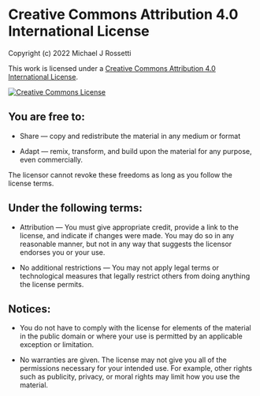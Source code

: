 # Creative Commons Attribution 4.0 International License

Copyright (c) 2022 Michael J Rossetti

This work is licensed under a <a rel="license" href="http://creativecommons.org/licenses/by/4.0/">Creative Commons Attribution 4.0 International License</a>.

<a rel="license" href="http://creativecommons.org/licenses/by/4.0/"><img alt="Creative Commons License" style="border-width:0" src="https://i.creativecommons.org/l/by/4.0/88x31.png" /></a>

## You are free to:

  + Share — copy and redistribute the material in any medium or format

  + Adapt — remix, transform, and build upon the material for any purpose, even commercially.

The licensor cannot revoke these freedoms as long as you follow the license terms.


## Under the following terms:

  + Attribution — You must give appropriate credit, provide a link to the license, and indicate if changes were made. You may do so in any reasonable manner, but not in any way that suggests the licensor endorses you or your use.

  + No additional restrictions — You may not apply legal terms or technological measures that legally restrict others from doing anything the license permits.

## Notices:

  + You do not have to comply with the license for elements of the material in the public domain or where your use is permitted by an applicable exception or limitation.

  + No warranties are given. The license may not give you all of the permissions necessary for your intended use. For example, other rights such as publicity, privacy, or moral rights may limit how you use the material.

